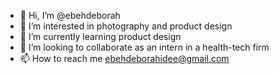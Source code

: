 - 👋 Hi, I’m @ebehdeborah
- 👀 I’m interested in photography and product design
- 🌱 I’m currently learning product design 
- 💞️ I’m looking to collaborate as an intern in a health-tech firm
- 📫 How to reach me ebehdeborahidee@gmail.com
<!---
ebehdeborah/ebehdeborah is a ✨ special ✨ repository because its `README.md` (this file) appears on your GitHub profile.
You can click the Preview link to take a look at your changes.
--->
